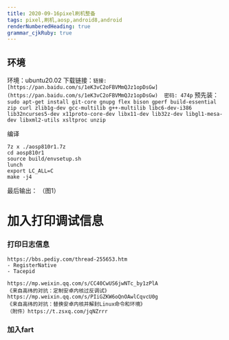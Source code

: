 ```yaml
---
title: 2020-09-16pixel刷机整备
tags: pixel,刷机,aosp,android8,android
renderNumberedHeading: true
grammar_cjkRuby: true
---
```



## 环境
环境：ubuntu20.02
下载链接：`链接: [https://pan.baidu.com/s/1eK3vC2oFBVMmQJz1opDsGw](https://pan.baidu.com/s/1eK3vC2oFBVMmQJz1opDsGw)  密码: 474p`
预先装：`sudo apt-get install git-core gnupg flex bison gperf build-essential zip curl zlib1g-dev gcc-multilib g++-multilib libc6-dev-i386 lib32ncurses5-dev x11proto-core-dev libx11-dev lib32z-dev libgl1-mesa-dev libxml2-utils xsltproc unzip`

编译
```shell
7z x ./aosp810r1.7z
cd aosp810r1
source build/envsetup.sh
lunch
export LC_ALL=C
make -j4
```


最后输出：
（图1）


# 加入打印调试信息

### 打印日志信息
    https://bbs.pediy.com/thread-255653.htm
	- RegisterNative
	- Tacepid

	https://mp.weixin.qq.com/s/CC40CwUS6jwNTc_by1zPlA
	《来自高纬的对抗：定制安卓内核过反调试》
	https://mp.weixin.qq.com/s/PIiGZKW6oQnOAwlCqvcU0g
	《来自高纬的对抗：替换安卓内核并解封Linux命令和环境》
	（附件）https://t.zsxq.com/jqNZrrr
	
	
	

### 加入fart



 
